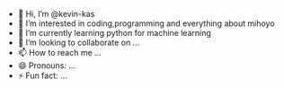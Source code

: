- 👋 Hi, I’m @kevin-kas
- 👀 I’m interested in coding,programming and everything about mihoyo
- 🌱 I’m currently learning python for machine learning
- 💞️ I’m looking to collaborate on ...
- 📫 How to reach me ...
- 😄 Pronouns: ...
- ⚡ Fun fact: ...

<!---
kevin-kas/kevin-kas is a ✨ special ✨ repository because its `README.md` (this file) appears on your GitHub profile.
You can click the Preview link to take a look at your changes.
--->
